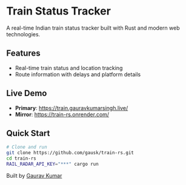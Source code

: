 # Train Status Tracker

A real-time Indian train status tracker built with Rust and modern web technologies.

## Features
- Real-time train status and location tracking
- Route information with delays and platform details

## Live Demo
- **Primary**: https://train.gauravkumarsingh.live/
- **Mirror**: https://train-rs.onrender.com/

## Quick Start
```bash
# Clone and run
git clone https://github.com/gausk/train-rs.git
cd train-rs
RAIL_RADAR_API_KEY="***" cargo run
```

Built by [Gaurav Kumar](https://gauravkumarsingh.live)